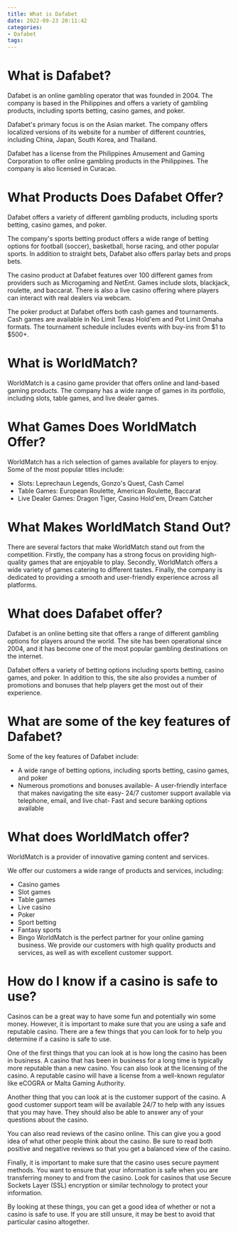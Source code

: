 ```yaml
---
title: What is Dafabet
date: 2022-09-23 20:11:42
categories:
- Dafabet
tags:
---
```



#  What is Dafabet?

Dafabet is an online gambling operator that was founded in 2004. The company is based in the Philippines and offers a variety of gambling products, including sports betting, casino games, and poker.

Dafabet's primary focus is on the Asian market. The company offers localized versions of its website for a number of different countries, including China, Japan, South Korea, and Thailand.

Dafabet has a license from the Philippines Amusement and Gaming Corporation to offer online gambling products in the Philippines. The company is also licensed in Curacao.

# What Products Does Dafabet Offer?

Dafabet offers a variety of different gambling products, including sports betting, casino games, and poker.

The company's sports betting product offers a wide range of betting options for football (soccer), basketball, horse racing, and other popular sports. In addition to straight bets, Dafabet also offers parlay bets and props bets.

The casino product at Dafabet features over 100 different games from providers such as Microgaming and NetEnt. Games include slots, blackjack, roulette, and baccarat. There is also a live casino offering where players can interact with real dealers via webcam.

The poker product at Dafabet offers both cash games and tournaments. Cash games are available in No Limit Texas Hold'em and Pot Limit Omaha formats. The tournament schedule includes events with buy-ins from $1 to $500+.

#  What is WorldMatch?

WorldMatch is a casino game provider that offers online and land-based gaming products. The company has a wide range of games in its portfolio, including slots, table games, and live dealer games.

# What Games Does WorldMatch Offer?

WorldMatch has a rich selection of games available for players to enjoy. Some of the most popular titles include: 
- Slots: Leprechaun Legends, Gonzo's Quest, Cash Camel
- Table Games: European Roulette, American Roulette, Baccarat
- Live Dealer Games: Dragon Tiger, Casino Hold'em, Dream Catcher

# What Makes WorldMatch Stand Out?

There are several factors that make WorldMatch stand out from the competition. Firstly, the company has a strong focus on providing high-quality games that are enjoyable to play. Secondly, WorldMatch offers a wide variety of games catering to different tastes. Finally, the company is dedicated to providing a smooth and user-friendly experience across all platforms.

#  What does Dafabet offer?

Dafabet is an online betting site that offers a range of different gambling options for players around the world. The site has been operational since 2004, and it has become one of the most popular gambling destinations on the internet.

Dafabet offers a variety of betting options including sports betting, casino games, and poker. In addition to this, the site also provides a number of promotions and bonuses that help players get the most out of their experience.

# What are some of the key features of Dafabet?

Some of the key features of Dafabet include:

- A wide range of betting options, including sports betting, casino games, and poker
- Numerous promotions and bonuses available- A user-friendly interface that makes navigating the site easy- 24/7 customer support available via telephone, email, and live chat- Fast and secure banking options available


#  What does WorldMatch offer?

WorldMatch is a provider of innovative gaming content and services.

We offer our customers a wide range of products and services, including:

- Casino games
- Slot games
- Table games
- Live casino
- Poker 
- Sport betting 
- Fantasy sports 
- Bingo 
WorldMatch is the perfect partner for your online gaming business. We provide our customers with high quality products and services, as well as with excellent customer support.

#  How do I know if a casino is safe to use?

Casinos can be a great way to have some fun and potentially win some money. However, it is important to make sure that you are using a safe and reputable casino. There are a few things that you can look for to help you determine if a casino is safe to use.

One of the first things that you can look at is how long the casino has been in business. A casino that has been in business for a long time is typically more reputable than a new casino. You can also look at the licensing of the casino. A reputable casino will have a license from a well-known regulator like eCOGRA or Malta Gaming Authority.

Another thing that you can look at is the customer support of the casino. A good customer support team will be available 24/7 to help with any issues that you may have. They should also be able to answer any of your questions about the casino.

You can also read reviews of the casino online. This can give you a good idea of what other people think about the casino. Be sure to read both positive and negative reviews so that you get a balanced view of the casino.

Finally, it is important to make sure that the casino uses secure payment methods. You want to ensure that your information is safe when you are transferring money to and from the casino. Look for casinos that use Secure Sockets Layer (SSL) encryption or similar technology to protect your information.

By looking at these things, you can get a good idea of whether or not a casino is safe to use. If you are still unsure, it may be best to avoid that particular casino altogether.